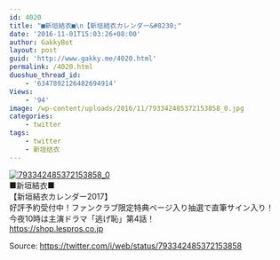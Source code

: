 ```yaml
---
id: 4020
title: "■新垣結衣■\n【新垣結衣カレンダー&#8230;"
date: '2016-11-01T15:03:26+08:00'
author: GakkyBot
layout: post
guid: 'http://www.gakky.me/4020.html'
permalink: /4020.html
duoshuo_thread_id:
    - '6347892126482694914'
Views:
    - '94'
image: /wp-content/uploads/2016/11/793342485372153858_0.jpg
categories:
    - twitter
tags:
    - twitter
    - 新垣结衣
---
```


[![793342485372153858_0](http://www.yui-aragaki.org/wp-content/uploads/2016/11/793342485372153858_0.jpg)](http://www.yui-aragaki.org/wp-content/uploads/2016/11/793342485372153858_0.jpg)  
■新垣結衣■  
【新垣結衣カレンダー2017】  
好評予約受付中！ファンクラブ限定特典ページ入り抽選で直筆サイン入り！  
今夜10時は主演ドラマ「逃げ恥」第4話！  
https://shop.lespros.co.jp   
  
Source: <https://twitter.com/i/web/status/793342485372153858>